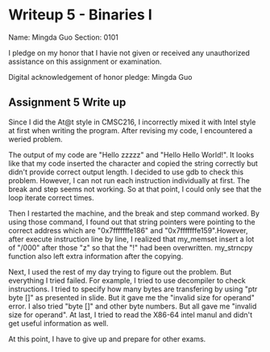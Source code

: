 Writeup 5 - Binaries I
======

Name: Mingda Guo
Section: 0101

I pledge on my honor that I havie not given or received any unauthorized assistance on this assignment or examination.

Digital acknowledgement of honor pledge: Mingda Guo

## Assignment 5 Write up

Since I did the At@t style in CMSC216, I incorrectly mixed it with Intel style at first when writing the program. After revising my code, I encountered a weried problem.

The output of my code are "Hello zzzzz" and "Hello Hello World!". It looks like that my code inserted the character and copied the string correctly but didn't provide correct output length. I decided to use gdb to check this problem. However, I can not run each instruction individually at first. The break and step seems not working. So at that point, I could only see that the loop iterate correct times.

Then I restarted the machine, and the break and step command worked. By using those command, I found out that string pointers were pointing to the correct address which are "0x7fffffffe186" and "0x7fffffffe159".However, after execute instruction line by line, I realized that my_memset insert a lot of "/000" after those "z" so that the "!" had been overwritten. my_strncpy function also left extra information after the copying.

Next, I used the rest of my day trying to figure out the problem. But everything I tried failed. For example, I tried to use decompiler to check instructions. I tried to specify how many bytes are transfering by using "ptr byte []" as presented in slide. But it gave me the "invalid size for operand" error. I also tried "byte []" and other byte numbers. But all gave me "invalid size for operand". At last, I tried to read the X86-64 intel manul and didn't get useful information as well. 

At this point, I have to give up and prepare for other exams.
 


